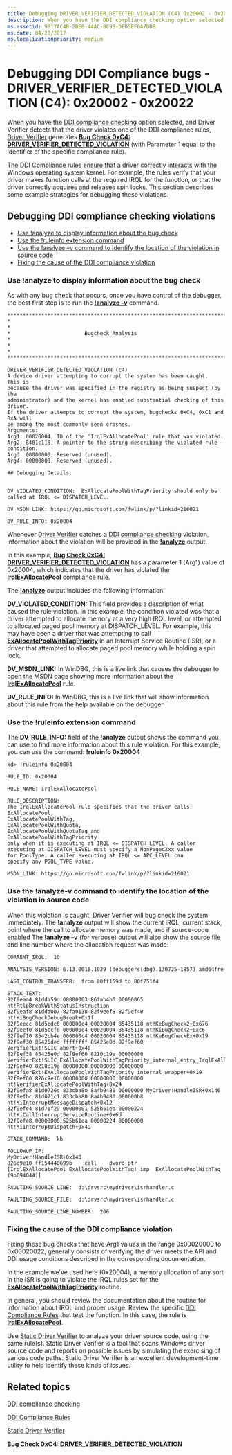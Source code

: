 ```yaml
---
title: Debugging DRIVER_VERIFIER_DETECTED_VIOLATION (C4) 0x20002 - 0x20022
description: When you have the DDI compliance checking option selected, and Driver Verifier detects that the driver violates one of the DDI compliance rules, Driver Verifier generates Bug Check 0xC4 DRIVER_VERIFIER_DETECTED_VIOLATION (with Parameter 1 equal to the identifier of the specific compliance rule).
ms.assetid: 9817AC4B-2BE8-44AC-8C9B-DED5EF0A7DD8
ms.date: 04/20/2017
ms.localizationpriority: medium
---
```


# Debugging DDI Compliance bugs - DRIVER\_VERIFIER\_DETECTED\_VIOLATION (C4): 0x20002 - 0x20022


When you have the [DDI compliance checking](ddi-compliance-checking.md) option selected, and Driver Verifier detects that the driver violates one of the DDI compliance rules, [Driver Verifier](driver-verifier.md) generates [**Bug Check 0xC4: DRIVER\_VERIFIER\_DETECTED\_VIOLATION**](https://docs.microsoft.com/windows-hardware/drivers/debugger/bug-check-0xc4--driver-verifier-detected-violation) (with Parameter 1 equal to the identifier of the specific compliance rule).

The DDI Compliance rules ensure that a driver correctly interacts with the Windows operating system kernel. For example, the rules verify that your driver makes function calls at the required IRQL for the function, or that the driver correctly acquires and releases spin locks. This section describes some example strategies for debugging these violations.

## Debugging DDI compliance checking violations


-   [Use !analyze to display information about the bug check](#use-analyze-to-display-information-about-the-bug-check)
-   [Use the !ruleinfo extension command](#use-the-ruleinfo-extension-command)
-   [Use the !analyze –v command to identify the location of the violation in source code](#use-the-analyze-v-command-to-identify-the-location-of-the-violation-in-source-code)
-   [Fixing the cause of the DDI compliance violation](#fixing-the-cause-of-the-ddi-compliance-violation)

### Use !analyze to display information about the bug check

As with any bug check that occurs, once you have control of the debugger, the best first step is to run the [**!analyze -v**](https://docs.microsoft.com/windows-hardware/drivers/debugger/-analyze) command.

```
*******************************************************************************
*                                                                             *
*                        Bugcheck Analysis                                    *
*                                                                             *
*******************************************************************************

DRIVER_VERIFIER_DETECTED_VIOLATION (c4)
A device driver attempting to corrupt the system has been caught.  This is
because the driver was specified in the registry as being suspect (by the
administrator) and the kernel has enabled substantial checking of this driver.
If the driver attempts to corrupt the system, bugchecks 0xC4, 0xC1 and 0xA will
be among the most commonly seen crashes.
Arguments:
Arg1: 00020004, ID of the 'IrqlExAllocatePool' rule that was violated.
Arg2: 8481c118, A pointer to the string describing the violated rule condition.
Arg3: 00000000, Reserved (unused).
Arg4: 00000000, Reserved (unused).

## Debugging Details:


DV_VIOLATED_CONDITION:  ExAllocatePoolWithTagPriority should only be called at IRQL <= DISPATCH_LEVEL.

DV_MSDN_LINK: https://go.microsoft.com/fwlink/p/?linkid=216021

DV_RULE_INFO: 0x20004
```

Whenever [Driver Verifier](driver-verifier.md) catches a [DDI compliance checking](ddi-compliance-checking.md) violation, information about the violation will be provided in the [**!analyze**](https://docs.microsoft.com/windows-hardware/drivers/debugger/-analyze) output.

In this example, [**Bug Check 0xC4: DRIVER\_VERIFIER\_DETECTED\_VIOLATION**](https://docs.microsoft.com/windows-hardware/drivers/debugger/bug-check-0xc4--driver-verifier-detected-violation) has a parameter 1 (Arg1) value of 0x20004, which indicates that the driver has violated the [**IrqlExAllocatePool**](https://docs.microsoft.com/windows-hardware/drivers/devtest/wdm-irqlexallocatepool) compliance rule.

The [**!analyze**](https://docs.microsoft.com/windows-hardware/drivers/debugger/-analyze) output includes the following information:

**DV\_VIOLATED\_CONDITION:** This field provides a description of what caused the rule violation. In this example, the condition violated was that a driver attempted to allocate memory at a very high IRQL level, or attempted to allocated paged pool memory at DISPATCH\_LEVEL. For example, this may have been a driver that was attempting to call [**ExAllocatePoolWithTagPriority**](https://docs.microsoft.com/windows-hardware/drivers/ddi/wdm/nf-wdm-exallocatepoolwithtagpriority) in an Interrupt Service Routine (ISR), or a driver that attempted to allocate paged pool memory while holding a spin lock.

**DV\_MSDN\_LINK:** In WinDBG, this is a live link that causes the debugger to open the MSDN page showing more information about the [**IrqlExAllocatePool**](https://docs.microsoft.com/windows-hardware/drivers/devtest/wdm-irqlexallocatepool) rule.

**DV\_RULE\_INFO:** In WinDBG, this is a live link that will show information about this rule from the help available on the debugger.

### Use the !ruleinfo extension command

The **DV\_RULE\_INFO:** field of the **!analyze** output shows the command you can use to find more information about this rule violation. For this example, you can use the command: **!ruleinfo 0x20004**

```
kd> !ruleinfo 0x20004

RULE_ID: 0x20004

RULE_NAME: IrqlExAllocatePool

RULE_DESCRIPTION:
The IrqlExAllocatePool rule specifies that the driver calls:
ExAllocatePool,
ExAllocatePoolWithTag,
ExAllocatePoolWithQuota,
ExAllocatePoolWithQuotaTag and
ExAllocatePoolWithTagPriority
only when it is executing at IRQL <= DISPATCH_LEVEL. A caller
executing at DISPATCH_LEVEL must specify a NonPagedXxx value
for PoolType. A caller executing at IRQL <= APC_LEVEL can
specify any POOL_TYPE value.

MSDN_LINK: https://go.microsoft.com/fwlink/p/?linkid=216021
```

### Use the !analyze-v command to identify the location of the violation in source code

When this violation is caught, Driver Verifier will bug check the system immediately. The **!analyze** output will show the current IRQL, current stack, point where the call to allocate memory was made, and if source-code enabled The **!analyze –v** (for verbose) output will also show the source file and line number where the allocation request was made:

```
CURRENT_IRQL:  10

ANALYSIS_VERSION: 6.13.0016.1929 (debuggers(dbg).130725-1857) amd64fre

LAST_CONTROL_TRANSFER:  from 80ff159d to 80f751f4

STACK_TEXT:  
82f9eaa4 81dda59d 00000003 86fab4b0 00000065 nt!RtlpBreakWithStatusInstruction
82f9eaf8 81dda0b7 82fa0138 82f9eef8 82f9ef40 nt!KiBugCheckDebugBreak+0x1f
82f9eecc 81d5cdc6 000000c4 00020004 85435118 nt!KeBugCheck2+0x676
82f9eef0 81d5ccfd 000000c4 00020004 85435118 nt!KiBugCheck2+0xc6
82f9ef10 8542cb4e 000000c4 00020004 85435118 nt!KeBugCheckEx+0x19
82f9ef30 85425ded ffffffff 85425e0d 82f9ef60 VerifierExt!SLIC_abort+0x40
82f9ef38 85425e0d 82f9ef60 8210c19e 00000080 VerifierExt!SLIC_ExAllocatePoolWithTagPriority_internal_entry_IrqlExAllocatePool+0x6f
82f9ef40 8210c19e 00000080 00000000 00000000 VerifierExt!ExAllocatePoolWithTagPriority_internal_wrapper+0x19
82f9ef60 826c9e16 00000000 00000000 00000000 nt!VerifierExAllocatePoolWithTag+0x24
82f9efa8 81d0726c 833cba80 8a4b9480 00000000 MyDriver!HandleISR+0x146
82f9efbc 81d071c1 833cba80 8a4b9480 000000b8 nt!KiInterruptMessageDispatch+0x12
82f9efe4 81d71f29 00000001 525b61ea 00000224 nt!KiCallInterruptServiceRoutine+0x6d
82f9efe8 00000000 525b61ea 00000224 00000000 nt!KiInterruptDispatch+0x49

STACK_COMMAND:  kb

FOLLOWUP_IP: 
MyDriver!HandleISR+0x140
826c9e10 ff154440699b    call    dword ptr [IrqlExAllocatePool_ExAllocatePoolWithTag!_imp__ExAllocatePoolWithTag (9b694044)]

FAULTING_SOURCE_LINE:  d:\drvsrc\mydriver\isrhandler.c

FAULTING_SOURCE_FILE:  d:\drvsrc\mydriver\isrhandler.c

FAULTING_SOURCE_LINE_NUMBER:  206
```

### Fixing the cause of the DDI compliance violation

Fixing these bug checks that have Arg1 values in the range 0x00020000 to 0x00020022, generally consists of verifying the driver meets the API and DDI usage conditions described in the corresponding documentation.

In the example we've used here (0x20004), a memory allocation of any sort in the ISR is going to violate the IRQL rules set for the [**ExAllocatePoolWithTagPriority**](https://docs.microsoft.com/windows-hardware/drivers/ddi/wdm/nf-wdm-exallocatepoolwithtagpriority) routine.

In general, you should review the documentation about the routine for information about IRQL and proper usage. Review the specific [DDI Compliance Rules](https://docs.microsoft.com/windows-hardware/drivers/ddi/index) that test the function. In this case, the rule is [**IrqlExAllocatePool**](https://docs.microsoft.com/windows-hardware/drivers/devtest/wdm-irqlexallocatepool).

Use [Static Driver Verifier](static-driver-verifier.md) to analyze your driver source code, using the same rule(s). Static Driver Verifier is a tool that scans Windows driver source code and reports on possible issues by simulating the exercising of various code paths. Static Driver Verifier is an excellent development-time utility to help identify these kinds of issues.

## Related topics


[DDI compliance checking](ddi-compliance-checking.md)

[DDI Compliance Rules](https://docs.microsoft.com/windows-hardware/drivers/ddi/index)

[Static Driver Verifier](static-driver-verifier.md)

[**Bug Check 0xC4: DRIVER\_VERIFIER\_DETECTED\_VIOLATION**](https://docs.microsoft.com/windows-hardware/drivers/debugger/bug-check-0xc4--driver-verifier-detected-violation)

 

 






